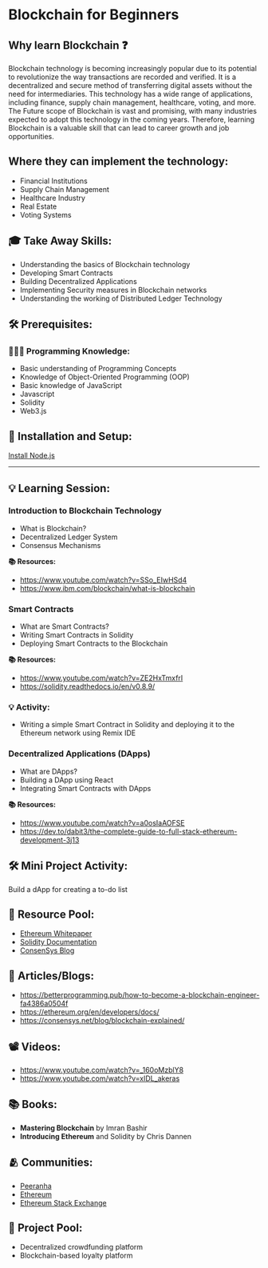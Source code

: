# Blockchain for Beginners

## Why learn Blockchain ❓

Blockchain technology is becoming increasingly popular due to its potential to revolutionize the way transactions are recorded and verified. It is a decentralized and secure method of transferring digital assets without the need for intermediaries. This technology has a wide range of applications, including finance, supply chain management, healthcare, voting, and more.
The Future scope of Blockchain is vast and promising, with many industries expected to adopt this technology in the coming years. Therefore, learning Blockchain is a valuable skill that can lead to career growth and job opportunities.

## Where they can implement the technology:

* Financial Institutions 
* Supply Chain Management 
* Healthcare Industry 
* Real Estate 
* Voting Systems 

## 🎓 Take Away Skills:

* Understanding the basics of Blockchain technology 
* Developing Smart Contracts 
* Building Decentralized Applications 
* Implementing Security measures in Blockchain networks 
* Understanding the working of Distributed Ledger Technology 

## 🛠️ Prerequisites:

### 🧑🏻‍💻 Programming Knowledge: 

* Basic understanding of Programming Concepts 
* Knowledge of Object-Oriented Programming (OOP) 
* Basic knowledge of JavaScript 
* Javascript 
* Solidity 
* Web3.js 

## 📲 Installation and Setup:

[Install Node.js](https://nodejs.org/en/download/)

---
## 💡 Learning Session:

### Introduction to Blockchain Technology

* What is Blockchain? 
* Decentralized Ledger System 
* Consensus Mechanisms 

**📚 Resources:**

* https://www.youtube.com/watch?v=SSo_EIwHSd4 
* https://www.ibm.com/blockchain/what-is-blockchain 

### Smart Contracts

* What are Smart Contracts? 
* Writing Smart Contracts in Solidity 
* Deploying Smart Contracts to the Blockchain 

**📚 Resources:**

* https://www.youtube.com/watch?v=ZE2HxTmxfrI <br>
* https://solidity.readthedocs.io/en/v0.8.9/ <br>

### 💡 Activity:

* Writing a simple Smart Contract in Solidity and deploying it to the Ethereum network using Remix IDE

### Decentralized Applications (DApps)
* What are DApps? 
* Building a DApp using React 
* Integrating Smart Contracts with DApps 

**📚 Resources:**

* https://www.youtube.com/watch?v=a0osIaAOFSE 
* https://dev.to/dabit3/the-complete-guide-to-full-stack-ethereum-development-3j13 

## 🛠️ Mini Project Activity:

Build a dApp for creating a to-do list

## 🔖 Resource Pool:

* [Ethereum Whitepaper](https://ethereum.org/en/whitepaper/)
* [Solidity Documentation]( https://solidity.readthedocs.io/en/v0.8.9/)
* [ConsenSys Blog](https://consensys.net/blog/)

## 📄 Articles/Blogs:

* https://betterprogramming.pub/how-to-become-a-blockchain-engineer-fa4386a0504f 
* https://ethereum.org/en/developers/docs/ 
* https://consensys.net/blog/blockchain-explained/ 

## 📽️ Videos:

* https://www.youtube.com/watch?v=_160oMzblY8
* https://www.youtube.com/watch?v=xIDL_akeras

## 📚 Books:

* **Mastering Blockchain** by Imran Bashir
* **Introducing Ethereum** and Solidity by Chris Dannen

## 🫂 Communities:

* [Peeranha](https://peeranha.io/)
* [Ethereum](https://www.reddit.com/r/ethereum/)
* [Ethereum Stack Exchange](https://ethereum.stackexchange.com/)

## 🚀 Project Pool:

* Decentralized crowdfunding platform 
* Blockchain-based loyalty platform 
